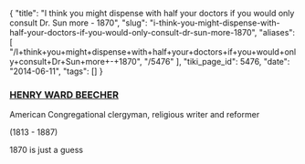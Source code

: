 {
    "title": "I think you might dispense with half your doctors if you would only consult Dr. Sun more - 1870",
    "slug": "i-think-you-might-dispense-with-half-your-doctors-if-you-would-only-consult-dr-sun-more-1870",
    "aliases": [
        "/I+think+you+might+dispense+with+half+your+doctors+if+you+would+only+consult+Dr+Sun+more+-+1870",
        "/5476"
    ],
    "tiki_page_id": 5476,
    "date": "2014-06-11",
    "tags": []
}


### [HENRY WARD BEECHER](http://www.giga-usa.com/quotes/authors/henry_ward_beecher_a001.htm)

American Congregational clergyman, religious writer and reformer

(1813 - 1887)

1870 is just a guess